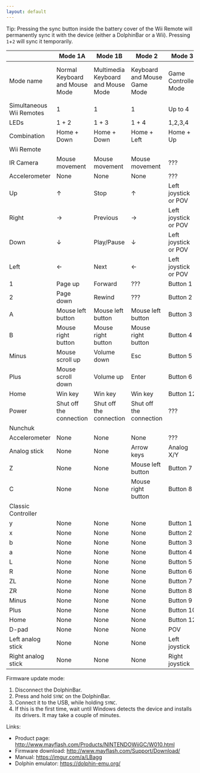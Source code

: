 ```yaml
---
layout: default
---
```


<style type="text/css">
main table {
	border: 2px solid gray;
	border-collapse: collapse;
}
main table td,
main table th {
	border: 1px solid gray;
	padding: 2px;
}
</style>

Tip: Pressing the sync button inside the battery cover of the Wii Remote will permanently sync it with the device (either a DolphinBar or a Wii). Pressing `1`+`2` will sync it temporarily.

|                          | Mode 1A                        | Mode 1B                            | Mode 2                       | Mode 3               | Mode 4                              |
|--------------------------|--------------------------------|------------------------------------|------------------------------|----------------------|-------------------------------------|
| Mode name                | Normal Keyboard and Mouse Mode | Multimedia Keyboard and Mouse Mode | Keyboard and Mouse Game Mode | Game Controller Mode | Wii Remote Controller Emulator Mode |
| Simultaneous Wii Remotes | 1                              | 1                                  | 1                            | Up to 4              | Up to 4                             |
| LEDs                     | 1 + 2                          | 1 + 3                              | 1 + 4                        | 1,2,3,4              | 1,2,3,4                             |
| Combination              | Home + Down                    | Home + Down                        | Home + Left                  | Home + Up            | Home + Right                        |
| Wii Remote               |                                |                                    |                              |                      |                                     |
| IR Camera                | Mouse movement                 | Mouse movement                     | Mouse movement               | ???                  | Dolphin                             |
| Accelerometer            | None                           | None                               | None                         | ???                  | Dolphin                             |
| Up                       | ↑                              | Stop                               | ↑                            | Left joystick or POV | Dolphin                             |
| Right                    | →                              | Previous                           | →                            | Left joystick or POV | Dolphin                             |
| Down                     | ↓                              | Play/Pause                         | ↓                            | Left joystick or POV | Dolphin                             |
| Left                     | ←                              | Next                               | ←                            | Left joystick or POV | Dolphin                             |
| 1                        | Page up                        | Forward                            | ???                          | Button 1             | Dolphin                             |
| 2                        | Page down                      | Rewind                             | ???                          | Button 2             | Dolphin                             |
| A                        | Mouse left button              | Mouse left button                  | Mouse left button            | Button 3             | Dolphin                             |
| B                        | Mouse right button             | Mouse right button                 | Mouse right button           | Button 4             | Dolphin                             |
| Minus                    | Mouse scroll up                | Volume down                        | Esc                          | Button 5             | Dolphin                             |
| Plus                     | Mouse scroll down              | Volume up                          | Enter                        | Button 6             | Dolphin                             |
| Home                     | Win key                        | Win key                            | Win key                      | Button 12            | Dolphin                             |
| Power                    | Shut off the connection        | Shut off the connection            | Shut off the connection      | ???                  | ???                                 |
| Nunchuk                  |                                |                                    |                              |                      |                                     |
| Accelerometer            | None                           | None                               | None                         | ???                  | Dolphin                             |
| Analog stick             | None                           | None                               | Arrow keys                   | Analog X/Y           | Dolphin                             |
| Z                        | None                           | None                               | Mouse left button            | Button 7             | Dolphin                             |
| C                        | None                           | None                               | Mouse right button           | Button 8             | Dolphin                             |
| Classic Controller       |                                |                                    |                              |                      |                                     |
| y                        | None                           | None                               | None                         | Button 1             | Dolphin                             |
| x                        | None                           | None                               | None                         | Button 2             | Dolphin                             |
| b                        | None                           | None                               | None                         | Button 3             | Dolphin                             |
| a                        | None                           | None                               | None                         | Button 4             | Dolphin                             |
| L                        | None                           | None                               | None                         | Button 5             | Dolphin                             |
| R                        | None                           | None                               | None                         | Button 6             | Dolphin                             |
| ZL                       | None                           | None                               | None                         | Button 7             | Dolphin                             |
| ZR                       | None                           | None                               | None                         | Button 8             | Dolphin                             |
| Minus                    | None                           | None                               | None                         | Button 9             | Dolphin                             |
| Plus                     | None                           | None                               | None                         | Button 10            | Dolphin                             |
| Home                     | None                           | None                               | None                         | Button 12            | Dolphin                             |
| D-pad                    | None                           | None                               | None                         | POV                  | Dolphin                             |
| Left analog stick        | None                           | None                               | None                         | Left joystick        | Dolphin                             |
| Right analog stick       | None                           | None                               | None                         | Right joystick       | Dolphin                             |

Firmware update mode:

1. Disconnect the DolphinBar.
2. Press and hold `SYNC` on the DolphinBar.
3. Connect it to the USB, while holding `SYNC`.
4. If this is the first time, wait until Windows detects the device and installs its drivers. It may take a couple of minutes.

Links:

* Product page: http://www.mayflash.com/Products/NINTENDOWiiGC/W010.html
* Firmware download: http://www.mayflash.com/Support/Download/
* Manual: https://imgur.com/a/LBagg
* Dolphin emulator: https://dolphin-emu.org/
